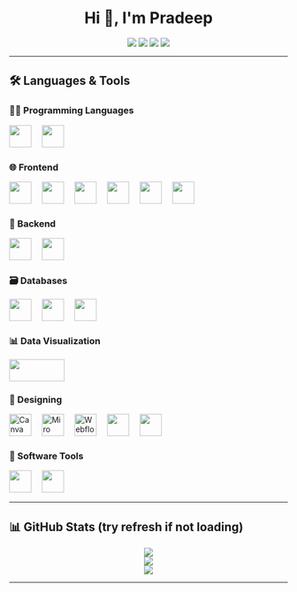
<h1 align="center">Hi 👋, I'm Pradeep</h1>

<p align="center">
  <a href="https://twitter.com/yourusername" target="_blank"><img src="https://img.shields.io/badge/Twitter-1DA1F2?style=flat-square&logo=twitter&logoColor=white"/></a>
  <a href="https://linkedin.com/in/yourusername" target="_blank"><img src="https://img.shields.io/badge/LinkedIn-0077B5?style=flat-square&logo=linkedin&logoColor=white"/></a>
  <a href="https://facebook.com/yourusername" target="_blank"><img src="https://img.shields.io/badge/Facebook-1877F2?style=flat-square&logo=facebook&logoColor=white"/></a>
  <a href="https://hashnode.com/@yourusername" target="_blank"><img src="https://img.shields.io/badge/Hashnode-2962FF?style=flat-square&logo=hashnode&logoColor=white"/></a>
</p>

---

## 🛠️ Languages & Tools

### 👨‍💻 Programming Languages
<p align="left">
  <img src="https://cdn.jsdelivr.net/gh/devicons/devicon/icons/javascript/javascript-original.svg" width="40" height="40" style="margin-right: 15px;" />
  <img src="https://cdn.jsdelivr.net/gh/devicons/devicon/icons/typescript/typescript-original.svg" width="40" height="40" style="margin-right: 15px;" />
</p>

### 🌐 Frontend
<p align="left">
  <img src="https://cdn.jsdelivr.net/gh/devicons/devicon/icons/react/react-original.svg" width="40" height="40" style="margin-right: 15px;" />
  <img src="https://cdn.jsdelivr.net/gh/devicons/devicon/icons/html5/html5-original.svg" width="40" height="40" style="margin-right: 15px;" />
  <img src="https://cdn.jsdelivr.net/gh/devicons/devicon/icons/css3/css3-original.svg" width="40" height="40" style="margin-right: 15px;" />
  <img src="https://cdn.jsdelivr.net/gh/devicons/devicon/icons/sass/sass-original.svg" width="40" height="40" style="margin-right: 15px;" />
  <img src="https://cdn.jsdelivr.net/gh/devicons/devicon/icons/bootstrap/bootstrap-original.svg" width="40" height="40" style="margin-right: 15px;" />
  <img src="https://cdn.jsdelivr.net/gh/devicons/devicon/icons/babel/babel-original.svg" width="40" height="40" style="margin-right: 15px;" />
</p>

### 🔧 Backend
<p align="left">
  <img src="https://cdn.jsdelivr.net/gh/devicons/devicon/icons/nodejs/nodejs-original.svg" width="40" height="40" style="margin-right: 15px;" />
  <img src="https://cdn.jsdelivr.net/gh/devicons/devicon/icons/express/express-original.svg" width="40" height="40" style="margin-right: 15px;" />
</p>

### 🗃️ Databases
<p align="left">
  <img src="https://cdn.jsdelivr.net/gh/devicons/devicon/icons/postgresql/postgresql-original.svg" width="40" height="40" style="margin-right: 15px;" />
  <img src="https://cdn.jsdelivr.net/gh/devicons/devicon/icons/mysql/mysql-original.svg" width="40" height="40" style="margin-right: 15px;" />
  <img src="https://cdn.jsdelivr.net/gh/devicons/devicon/icons/mongodb/mongodb-original.svg" width="40" height="40" style="margin-right: 15px;" />
</p>

### 📊 Data Visualization
<p align="left">
  <img src="https://www.chartjs.org/media/logo-title.svg" width="100" height="40" style="margin-right: 15px;" />
</p>

### 🎨 Designing
<p align="left">
  <a href="https://www.canva.com/" target="_blank"><img src="https://upload.wikimedia.org/wikipedia/commons/e/ec/Canva_Logo.svg" alt="Canva" width="40" height="40" style="margin-right: 15px;" /></a>
  <a href="https://miro.com/" target="_blank"><img src="https://upload.wikimedia.org/wikipedia/commons/3/3b/Miro_logo.svg" alt="Miro" width="40" height="40" style="margin-right: 15px;" /></a>
  <a href="https://webflow.com/" target="_blank"><img src="https://uploads-ssl.webflow.com/5d7b0f5c4b5a1c2b3f3e6b4b/5d7b0f5c4b5a1c2b3f3e6b4c_webflow-logo.svg" alt="Webflow" width="40" height="40" style="margin-right: 15px;" /></a>
  <img src="https://cdn.jsdelivr.net/gh/devicons/devicon/icons/figma/figma-original.svg" width="40" height="40" style="margin-right: 15px;" />
  <img src="https://cdn.jsdelivr.net/gh/devicons/devicon/icons/xd/xd-plain.svg" width="40" height="40" style="margin-right: 15px;" />
</p>

### 🧰 Software Tools
<p align="left">
  <img src="https://cdn.jsdelivr.net/gh/devicons/devicon/icons/git/git-original.svg" width="40" height="40" style="margin-right: 15px;" />
  <img src="https://cdn.jsdelivr.net/gh/devicons/devicon/icons/github/github-original.svg" width="40" height="40" style="margin-right: 15px;" />
</p>

---

## 📊 GitHub Stats (try refresh if not loading)

<p align="center">
  <img src="https://github-readme-stats.vercel.app/api?username=pradeep-08&show_icons=true&theme=react&count_private=true&cache_seconds=1800" />
  <br />
  <img src="https://github-readme-streak-stats.herokuapp.com?user=pradeep-08&theme=react" />
  <br />
  <img src="https://github-readme-stats.vercel.app/api/top-langs/?username=pradeep-08&layout=compact&theme=react&langs_count=6" />
</p>

---
